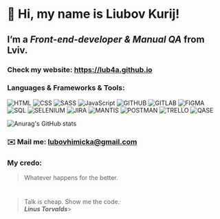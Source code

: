 # 👋 Hi, my name is **Liubov Kurij**!
##  I’m a *Front-end-developer & Manual QA*  from Lviv.
### Check my website: https://lub4a.github.io
###  Languages & Frameworks & Tools: 
![HTML](https://img.shields.io/badge/-HTML-090909?style=for-the-badge&logo=html5)
![CSS](https://img.shields.io/badge/-CSS-090909?style=for-the-badge&logo=css3)
![SASS](https://img.shields.io/badge/-SASS-090909?style=for-the-badge&logo=SASS)
![JavaScript](https://img.shields.io/badge/-JavaScript-090909?style=for-the-badge&logo=JavaScript)
![GITHUB](https://img.shields.io/badge/-gitHub-090909?style=for-the-badge&logo=gitHub)
![GITLAB](https://img.shields.io/badge/-gitlab-090909?style=for-the-badge&logo=gitlab)
![FIGMA](https://img.shields.io/badge/-FIGMA-090909?style=for-the-badge&logo=FIGMA)
![SQL](https://img.shields.io/badge/-SQL-090909?style=for-the-badge&logo=SQL)
![SELENIUM](https://img.shields.io/badge/-SELENIUM-090909?style=for-the-badge&logo=SELENIUM)
![JIRA](https://img.shields.io/badge/-JIRA-090909?style=for-the-badge&logo=JIRA)
![MANTIS](https://img.shields.io/badge/-MANTIS-090909?style=for-the-badge&logo=MANTIS)
![POSTMAN](https://img.shields.io/badge/-POSTMAN-090909?style=for-the-badge&logo=POSTMAN)
![TRELLO](https://img.shields.io/badge/-TRELLO-090909?style=for-the-badge&logo=TRELLO)
![QASE](https://img.shields.io/badge/-QASE-090909?style=for-the-badge&logo=QASE)

![Anurag's GitHub stats](https://github-readme-stats.vercel.app/api?username=lub4a&show_icons=true&theme=cobalt)
### ✉️ Mail me: lubovhimicka@gmail.com
### My credo:
> Whatever happens for the better.<br>
#
> Talk is cheap. Show me the code. <br>
>***Linus Torvalds***>
